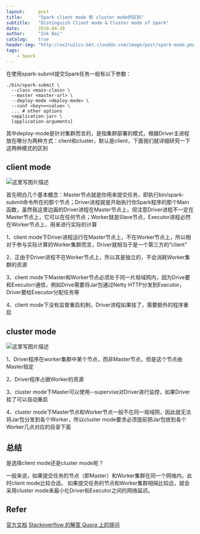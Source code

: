 ```yaml
---
layout:     post
title:      "Spark client mode 和 cluster mode的区别"
subtitle:   "Distinguish Client mode & Cluster mode of Spark"
date:       2018-04-28
author:     "Ink Bai"
catalog:    true
header-img: "http://ox2ru2icv.bkt.clouddn.com/image/post/spark-mode.png"
tags:
    - Spark
---
```


在使用spark-submit提交Spark任务一般有以下参数：

```
./bin/spark-submit \
  --class <main-class> \
  --master <master-url> \
  --deploy-mode <deploy-mode> \
  --conf <key>=<value> \
  ... # other options
  <application-jar> \
  [application-arguments]
```

其中deploy-mode是针对集群而言的，是指集群部署的模式，根据Driver主进程放在哪分为两种方式：client和cluster，默认是client，下面我们就详细研究一下这两种模式的区别

## client mode

![这里写图片描述](http://ox2ru2icv.bkt.clouddn.com/image/content/20170609165010221.png)

首先明白几个基本概念：Master节点就是你用来提交任务，即执行bin/spark-submit命令所在的那个节点；Driver进程就是开始执行你Spark程序的那个Main函数，虽然我这里边画的Driver进程在Master节点上，但注意Driver进程不一定在Master节点上，它可以在任何节点；Worker就是Slave节点，Executor进程必然在Worker节点上，用来进行实际的计算

1、client mode下Driver进程运行在Master节点上，不在Worker节点上，所以相对于参与实际计算的Worker集群而言，Driver就相当于是一个第三方的“client”

2、正由于Driver进程不在Worker节点上，所以其是独立的，不会消耗Worker集群的资源

3、client mode下Master和Worker节点必须处于同一片局域网内，因为Drive要和Executorr通信，例如Drive需要将Jar包通过Netty HTTP分发到Executor，Driver要给Executor分配任务等

4、client mode下没有监督重启机制，Driver进程如果挂了，需要额外的程序重启
## cluster mode
![这里写图片描述](http://ox2ru2icv.bkt.clouddn.com/image/content/20170609183743824.png)

1、Driver程序在worker集群中某个节点，而非Master节点，但是这个节点由Master指定

2、Driver程序占据Worker的资源

3、cluster mode下Master可以使用--supervise对Driver进行监控，如果Driver挂了可以自动重启

4、cluster mode下Master节点和Worker节点一般不在同一局域网，因此就无法将Jar包分发到各个Worker，所以cluster mode要求必须提前把Jar包放到各个Worker几点对应的目录下面

## 总结
是选择client mode还是cluster mode呢？

一般来说，如果提交任务的节点（即Master）和Worker集群在同一个网络内，此时client mode比较合适。
如果提交任务的节点和Worker集群相隔比较远，就会采用cluster mode来最小化Driver和Executor之间的网络延迟。
## Refer
[官方文档](http://spark.apache.org/docs/latest/submitting-applications.html)
[Stackoverflow 的解答  ](https://stackoverflow.com/questions/37027732/spark-standalone-differences-between-client-and-cluster-deploy-modes)
[Quora 上的提问](https://www.quora.com/When-should-apache-spark-be-run-in-yarn-cluster-mode-vs-yarn-client-mode-A-use-case-example-for-both-approaches-would-be-more-helpful)
